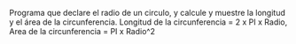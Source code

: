Programa que declare el radio de un circulo, y calcule y muestre la longitud y el área de la circunferencia. Longitud de la circunferencia = 2 x PI x Radio, Area de la circunferencia = PI x Radio^2
